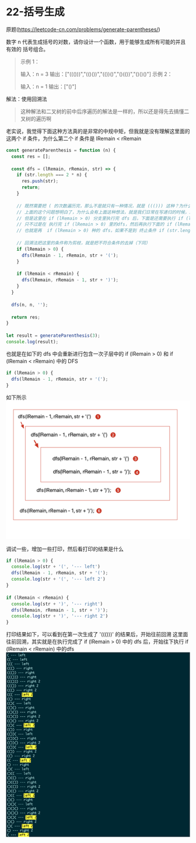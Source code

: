 # 22-括号生成

原题(https://leetcode-cn.com/problems/generate-parentheses/)

数字 n 代表生成括号的对数，请你设计一个函数，用于能够生成所有可能的并且 有效的 括号组合。

> 示例 1：
>
> 输入：n = 3
> 输出：["((()))","(()())","(())()","()(())","()()()"]
> 示例 2：
>
> 输入：n = 1
> 输出：["()"]

解法：使用回溯法
> 这种解法和二叉树的前中后序遍历的解法是一样的，所以还是得先去搞懂二叉树的遍历啊

老实说，我觉得下面这种方法真的是非常的中规中矩，但我就是没有理解这里面的这两个 if 条件，为什么第二个 if 条件是 lRemain < rRemain
```javascript
const generateParenthesis = function (n) {
  const res = [];

  const dfs = (lRemain, rRemain, str) => {
    if (str.length === 2 * n) {
      res.push(str);
      return;
    }

    // 既然需要把 ( 的次数遍历完，那么不是就只有一种情况，就是 ((())) 这种？为什么这种 dfs 还能产生其他的结果
    // 上面的这个问题想明白了，为什么会有上面这种想法，就是我们日常在写递归的时候，总是在一个函数里执行完所有的操作，然后返回，如 fibonacci 这种
    // 但是这里在 if (lRemain > 0) 分支里执行完 dfs 后，下面是还需要执行 if (lRemain < rRemain) 的分支的
    // 只不过是在 执行完 if (lRemain > 0) 里的dfs，然后再执行下面的 if (lRemain < rRemain) 的 dfs 
    // 也就是再  if (lRemain > 0) 种的 dfs，如果不是到 终止条件 if (str.length === 2 * n)，那么这个 if (lRemain > 0) 中 dfs  下面中if (lRemain < rRemain) 中的dfs

    // 回溯法把这里的条件称为剪枝，就是把不符合条件的去掉（下同）
    if (lRemain > 0) {
      dfs(lRemain - 1, rRemain, str + '(');
    }

    if (lRemain < rRemain) {
      dfs(lRemain, rRemain - 1, str + ')');
    }
  }

  dfs(n, n, '');

  return res;
}

let result = generateParenthesis(3);
console.log(result);
```

也就是在如下的 dfs 中会重新进行包含一次子层中的 if (lRemain > 0) 和 if (lRemain < rRemain) 中的 DFS
```javascript
if (lRemain > 0) {
  dfs(lRemain - 1, rRemain, str + '(');
}
```
如下所示
![](./images/括号生成-1.png)

调试一些，增加一些打印，然后看打印的结果是什么
```javascript
if (lRemain > 0) {
  console.log(str + '(', '--- left')
  dfs(lRemain - 1, rRemain, str + '(');
  console.log(str + '(', '--- left 2')
}

if (lRemain < rRemain) {
  console.log(str + ')', '--- right')
  dfs(lRemain, rRemain - 1, str + ')');
  console.log(str + ')', '--- right 2')
}
```

打印结果如下，可以看到在第一次生成了 '((()))' 的结果后，开始往前回溯
这里面往前回溯，其实就是在执行完成了 if (lRemain > 0) 中的 dfs 后，开始往下执行 if (lRemain < rRemain) 中的dfs
![](./images/括号生成-2.png)